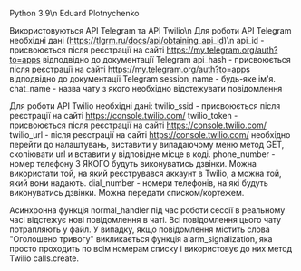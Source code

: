 Python 3.9\n
Eduard Plotnychenko

Використовуються API Telegram та API Twilio\n
Для роботи API Telegram необхідні дані (https://tlgrm.ru/docs/api/obtaining_api_id)\n
api_id - присвоюється після реєстрації на сайті https://my.telegram.org/auth?to=apps відподвідно до документації Telegram
api_hash - присвоюється після реєстрації на сайті https://my.telegram.org/auth?to=apps відподвідно до документації Telegram
session_name - будь-яке ім'я.
chat_name - назва чату з якого необхідно відстежувати повідомлення
  
Для роботи API Twilio необхідні дані:
twilio_ssid - присвоюється після реєстрації на сайті https://console.twilio.com/
twilio_token - присвоюється після реєстрації на сайті https://console.twilio.com/
twilio_url - після реєстрації на сайті https://console.twilio.com/ необхідно перейти до налаштувань, виставити у випадаючому меню метод GET, скопіювати url и вставити у відповідне місце в коді.
phone_number - номер телефону З ЯКОГО будуть виконуватись дзвінки. Можна використати той, на який реєструвався аккаунт в Twilio, а можна той, який вони надають.
dial_number - номери телефонів, на які будуть виконуватись дзвінки. Можна передати списком/кортежем.

Асинхронна функція normal_handler під час роботи сессії в реальному часі відстежує нові повідомлення в чаті. Всі повідомлення цього чату потрапляють у файл. У випадку, якщо повідомлення містить слова "Оголошено тривогу" викликається функція alarm_signalization, яка просто проходить по всім номерам списку і використовує до них метод Twilio calls.create.
